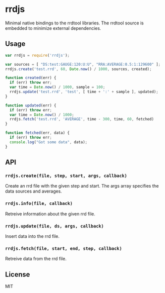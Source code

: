 rrdjs
=====

Minimal native bindings to the rrdtool libraries. The rrdtool source is embedded to minimize external dependencies.

## Usage

```javascript
var rrdjs = require('rrdjs');

var sources = [ "DS:test:GAUGE:120:U:U", "RRA:AVERAGE:0.5:1:129600" ];
rrdjs.create('test.rrd', 60, Date.now() / 1000, sources, created);

function created(err) {
  if (err) throw err;
  var time = Date.now() / 1000, sample = 100;
  rrdjs.update('test.rrd', 'test', [ time + ':' + sample ], updated);
}

function updated(err) {
  if (err) throw err;
  var time = Date.now() / 1000;
  rrdjs.fetch('test.rrd', 'AVERAGE', time - 300, time, 60, fetched)
}

function fetched(err, data) {
  if (err) throw err;
  console.log("Got some data", data);
}
````

## API

### `rrdjs.create(file, step, start, args, callback)`
Create an rrd file with the given step and start. The args array specifies the data sources and averages.

### `rrdjs.info(file, callback)`
Retreive information about the given rrd file.

### `rrdjs.update(file, ds, args, callback)`
Insert data into the rrd file.

### `rrdjs.fetch(file, start, end, step, callback)`
Retreive data from the rrd file.

## License

  MIT
